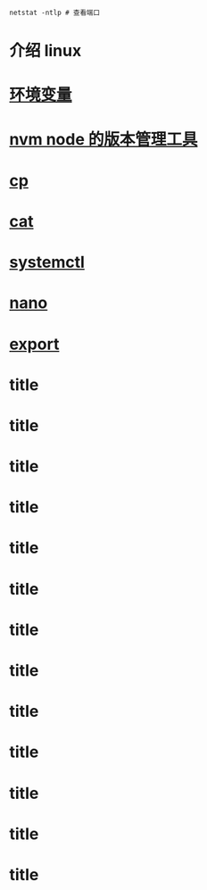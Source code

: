 ```
netstat -ntlp # 查看端口
```

# 介绍 linux

# [环境变量](/linux/path.html)

# [nvm node 的版本管理工具](/linux/nvm.html)

# [cp](/linux/cp.html)

# [cat](/linux/cat.html)

# [systemctl](/linux/systemctl.html)

# [nano](/linux/nano.html)

# [export](/linux/export.html)

# title

# title

# title

# title

# title

# title

# title

# title

# title

# title

# title

# title

# title
